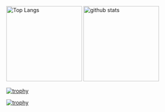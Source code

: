<!--
**Hirota723/Hirota723** is a ✨ _special_ ✨ repository because its `README.md` (this file) appears on your GitHub profile.

Here are some ideas to get you started:

- 🔭 I’m currently working on ...
- 🌱 I’m currently learning ...
- 👯 I’m looking to collaborate on ...
- 🤔 I’m looking for help with ...
- 💬 Ask me about ...
- 📫 How to reach me: ...
- 😄 Pronouns: ...
- ⚡ Fun fact: ...
-->
<p align="left"> 
  <img alt="Top Langs" height="200px" src="https://github-readme-stats.vercel.app/api/top-langs/?username=Hirota723&show_icons=true&theme=onedark" />
<img alt="github stats" height=200px" src="https://github-readme-stats.vercel.app/api?username=Hirota723&count_private=true&show_icons=true&show_icons=true&theme=onedark" />
</p>

[![trophy](https://github-profile-trophy.vercel.app/?username={名前}&theme=onedark&column=7
)](https://github.com/ryo-ma/github-profile-trophy)

</p>

[![trophy](https://github-profile-trophy.vercel.app/?username=Hirota723&theme=onedark&column=8
)](https://github.com/ryo-ma/github-profile-trophy)

